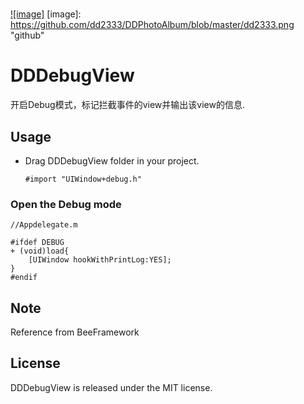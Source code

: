 # 


[![image]](http://www.dd2333.com/)
[image]: https://github.com/dd2333/DDPhotoAlbum/blob/master/dd2333.png "github"

DDDebugView
===================================
  开启Debug模式，标记拦截事件的view并输出该view的信息.<br />

Usage
-----------------------------------
* Drag DDDebugView folder in your project.<br />

  ```#import "UIWindow+debug.h"```

### Open the Debug mode
    //Appdelegate.m
    
    #ifdef DEBUG
    + (void)load{
        [UIWindow hookWithPrintLog:YES];
    }
    #endif
    
Note
-----------------------------------
  Reference from BeeFramework

License
-----------------------------------
  DDDebugView is released under the MIT license.<br />
